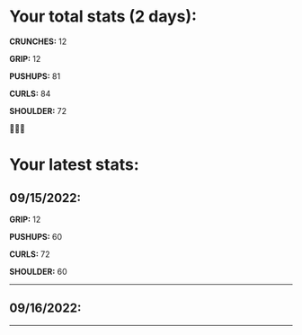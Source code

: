 # Your total stats (2 days):
**CRUNCHES:** 12

**GRIP:** 12

**PUSHUPS:** 81

**CURLS:** 84

**SHOULDER:** 72

💪💪💪
# Your latest stats:

## 09/15/2022:
**GRIP:** 12

**PUSHUPS:** 60

**CURLS:** 72

**SHOULDER:** 60

---------

## 09/16/2022:
---------
